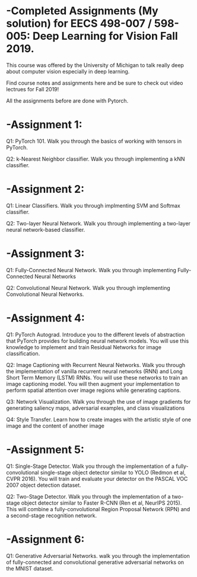 # -Completed Assignments (My solution) for EECS 498-007 / 598-005: Deep Learning for Vision Fall 2019.
This course was offered by the University of Michigan to talk really deep about computer vision especially in deep learning.

Find course notes and assignments here and be sure to check out video lectrues for Fall 2019!

All the assignments before are done with Pytorch.

# -Assignment 1:
Q1: PyTorch 101. Walk you through the basics of working with tensors in PyTorch.

Q2: k-Nearest Neighbor classifier. Walk you through implementing a kNN classifier.

# -Assignment 2:
Q1: Linear Classifiers. Walk you through implmenting SVM and Softmax classifier.

Q2: Two-layer Neural Network. Walk you through implementing a two-layer neural network-based classifier.

# -Assignment 3:
Q1: Fully-Connected Neural Network. Walk you through implementing Fully-Connected Neural Networks

Q2: Convolutional Neural Network. Walk you through implementing Convolutional Neural Networks.

# -Assignment 4:
Q1: PyTorch Autograd. Introduce you to the different levels of abstraction that PyTorch provides for building neural network models. You will use this knowledge to implement and train Residual Networks for image classification.

Q2: Image Captioning with Recurrent Neural Networks. Walk you through the implementation of vanilla recurrent neural networks (RNN) and Long Short Term Memory (LSTM) RNNs. You will use these networks to train an image captioning model. You will then augment your implementation to perform spatial attention over image regions while generating captions.

Q3: Network Visualization. Walk you through the use of image gradients for generating saliency maps, adversarial examples, and class visualizations

Q4: Style Transfer. Learn how to create images with the artistic style of one image and the content of another image

# -Assignment 5:
Q1: Single-Stage Detector. Walk you through the implementation of a fully-convolutional single-stage object detector similar to YOLO (Redmon et al, CVPR 2016). You will train and evaluate your detector on the PASCAL VOC 2007 object detection dataset.

Q2: Two-Stage Detector. Walk you through the implementation of a two-stage object detector similar to Faster R-CNN (Ren et al, NeurIPS 2015). This will combine a fully-convolutional Region Proposal Network (RPN) and a second-stage recognition network.

# -Assignment 6:
Q1: Generative Adversarial Networks. walk you through the implementation of fully-connected and convolutional generative adversarial networks on the MNIST dataset.
